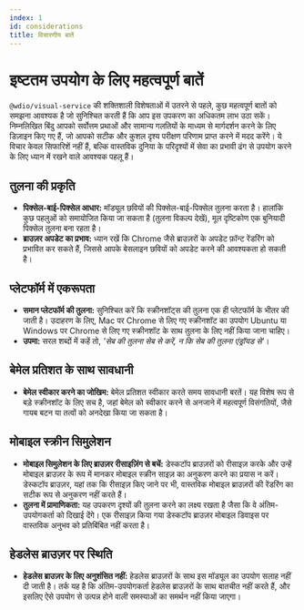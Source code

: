 ```yaml
---
index: 1
id: considerations
title: विचारणीय बातें
---
```


# इष्टतम उपयोग के लिए महत्वपूर्ण बातें

`@wdio/visual-service` की शक्तिशाली विशेषताओं में उतरने से पहले, कुछ महत्वपूर्ण बातों को समझना आवश्यक है जो सुनिश्चित करती हैं कि आप इस उपकरण का अधिकतम लाभ उठा सकें। निम्नलिखित बिंदु आपको सर्वोत्तम प्रथाओं और सामान्य गलतियों के माध्यम से मार्गदर्शन करने के लिए डिज़ाइन किए गए हैं, जो आपको सटीक और कुशल दृश्य परीक्षण परिणाम प्राप्त करने में मदद करेंगे। ये विचार केवल सिफारिशें नहीं हैं, बल्कि वास्तविक दुनिया के परिदृश्यों में सेवा का प्रभावी ढंग से उपयोग करने के लिए ध्यान में रखने वाले आवश्यक पहलू हैं।

## तुलना की प्रकृति

-   **पिक्सेल-बाई-पिक्सेल आधार:** मॉड्यूल छवियों की पिक्सेल-बाई-पिक्सेल तुलना करता है। हालांकि कुछ पहलुओं को समायोजित किया जा सकता है (तुलना विकल्प देखें), मूल दृष्टिकोण एक बुनियादी पिक्सेल तुलना बना रहता है।
-   **ब्राउज़र अपडेट का प्रभाव:** ध्यान रखें कि Chrome जैसे ब्राउज़रों के अपडेट फ़ॉन्ट रेंडरिंग को प्रभावित कर सकते हैं, जिससे आपके बेसलाइन छवियों को अपडेट करने की आवश्यकता हो सकती है।

## प्लेटफॉर्म में एकरूपता

-   **समान प्लेटफॉर्म की तुलना:** सुनिश्चित करें कि स्क्रीनशॉट्स की तुलना एक ही प्लेटफॉर्म के भीतर की जाती है। उदाहरण के लिए, Mac पर Chrome से लिए गए स्क्रीनशॉट का उपयोग Ubuntu या Windows पर Chrome से लिए गए स्क्रीनशॉट के साथ तुलना के लिए नहीं किया जाना चाहिए।
-   **उपमा:** सरल शब्दों में कहें तो, _'सेब की तुलना सेब से करें, न कि सेब की तुलना एंड्रॉयड से'_।

## बेमेल प्रतिशत के साथ सावधानी

-   **बेमेल स्वीकार करने का जोखिम:** बेमेल प्रतिशत स्वीकार करते समय सावधानी बरतें। यह विशेष रूप से बड़े स्क्रीनशॉट के लिए सच है, जहां बेमेल को स्वीकार करने से अनजाने में महत्वपूर्ण विसंगतियों, जैसे गायब बटन या तत्वों को अनदेखा किया जा सकता है।

## मोबाइल स्क्रीन सिमुलेशन

-   **मोबाइल सिमुलेशन के लिए ब्राउज़र रीसाइज़िंग से बचें:** डेस्कटॉप ब्राउज़रों को रीसाइज़ करके और उन्हें मोबाइल ब्राउज़र के रूप में मानकर मोबाइल स्क्रीन साइज़ का अनुकरण करने का प्रयास न करें। डेस्कटॉप ब्राउज़र, यहां तक कि रीसाइज़ किए जाने पर भी, वास्तविक मोबाइल ब्राउज़रों की रेंडरिंग का सटीक रूप से अनुकरण नहीं करते हैं।
-   **तुलना में प्रामाणिकता:** यह उपकरण दृश्यों की तुलना करने का लक्ष्य रखता है जैसा कि वे अंतिम-उपयोगकर्ता को दिखाई देंगे। एक रीसाइज़ किया गया डेस्कटॉप ब्राउज़र मोबाइल डिवाइस पर वास्तविक अनुभव को प्रतिबिंबित नहीं करता है।

## हेडलेस ब्राउज़र पर स्थिति

-   **हेडलेस ब्राउज़र के लिए अनुशंसित नहीं:** हेडलेस ब्राउज़रों के साथ इस मॉड्यूल का उपयोग सलाह नहीं दी जाती है। तर्क यह है कि अंतिम-उपयोगकर्ता हेडलेस ब्राउज़रों के साथ बातचीत नहीं करते हैं, और इसलिए ऐसे उपयोग से उत्पन्न होने वाली समस्याओं का समर्थन नहीं किया जाएगा।